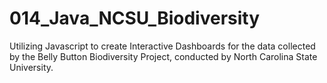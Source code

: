 # 014_Java_NCSU_Biodiversity
 Utilizing Javascript to create Interactive Dashboards for the data collected by the Belly Button Biodiversity Project, conducted by North Carolina State University.
